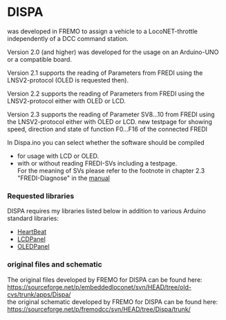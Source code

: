 # DISPA

was developed in FREMO to assign a vehicle to a LocoNET-throttle independently of a DCC command station. 

Version 2.0 (and higher) was developed for the usage on an Arduino-UNO or a compatible board.<br>

Version 2.1 supports the reading of Parameters from FREDI using the LNSV2-protocol (OLED is requested then).

Version 2.2 supports the reading of Parameters from FREDI using the LNSV2-protocol either with OLED or LCD.

Version 2.3 supports the reading of Parameter SV8...10 from FREDI using the LNSV2-protocol either with OLED or LCD.
            new testpage for showing speed, direction and state of function F0...F16 of the connected FREDI

In Dispa.ino you can select whether the software should be compiled<br> 
- for usage with LCD or OLED.<br>
- with or without reading FREDI-SVs including a testpage.<br>
  For the meaning of SVs please refer to the footnote in chapter 2.3 "FREDI-Diagnose" in the [manual](Documentation/Dispa.pdf)<br>

### Requested libraries
DISPA requires my libraries listed below in addition to various Arduino standard libraries:<br> 
- [HeartBeat](https://www.github.com/Kruemelbahn/HeartBeat)<br>
- [LCDPanel](https://www.github.com/Kruemelbahn/LCDPanel)<br>
- [OLEDPanel](https://www.github.com/Kruemelbahn/OLEDPanel)<br>

### original files and schematic
The original files developed by FREMO for DISPA can be found here:<br>
https://sourceforge.net/p/embeddedloconet/svn/HEAD/tree/old-cvs/trunk/apps/Dispa/<br>
the original schematic developed by FREMO for DISPA can be found here:<br>
https://sourceforge.net/p/fremodcc/svn/HEAD/tree/Dispa/trunk/
